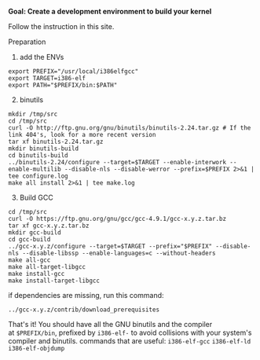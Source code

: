**Goal: Create a development environment to build your kernel**

Follow the instruction in this site.

Preparation
1. add the ENVs
```
export PREFIX="/usr/local/i386elfgcc"
export TARGET=i386-elf
export PATH="$PREFIX/bin:$PATH"
```
2. binutils
```
mkdir /tmp/src
cd /tmp/src
curl -O http://ftp.gnu.org/gnu/binutils/binutils-2.24.tar.gz # If the link 404's, look for a more recent version
tar xf binutils-2.24.tar.gz
mkdir binutils-build
cd binutils-build
../binutils-2.24/configure --target=$TARGET --enable-interwork --enable-multilib --disable-nls --disable-werror --prefix=$PREFIX 2>&1 | tee configure.log
make all install 2>&1 | tee make.log
```
3. Build GCC
```
cd /tmp/src
curl -O https://ftp.gnu.org/gnu/gcc/gcc-4.9.1/gcc-x.y.z.tar.bz
tar xf gcc-x.y.z.tar.bz
mkdir gcc-build
cd gcc-build
../gcc-x.y.z/configure --target=$TARGET --prefix="$PREFIX" --disable-nls --disable-libssp --enable-languages=c --without-headers
make all-gcc 
make all-target-libgcc 
make install-gcc 
make install-target-libgcc
```

if dependencies are missing, run this command:
```
../gcc-x.y.z/contrib/download_prerequisites
```

That's it! You should have all the GNU binutils and the compiler at `$PREFIX/bin`, prefixed by `i386-elf-` to avoid collisions with your system's compiler and binutils.
commands that are useful:
`i386-elf-gcc`
`i386-elf-ld`
`i386-elf-objdump`